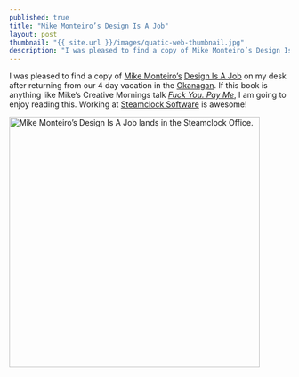 ```yaml
---
published: true
title: "Mike Monteiro’s Design Is A Job"
layout: post
thumbnail: "{{ site.url }}/images/quatic-web-thumbnail.jpg"
description: "I was pleased to find a copy of Mike Monteiro’s Design Is A Job on my desk after returning from our 4 day vacation in the Okanagan."
---
```

I was pleased to find a copy of [Mike Monteiro’s](https://twitter.com/Mike_FTW) [Design Is A Job](http://www.abookapart.com/products/design-is-a-job) on my desk after returning from our 4 day vacation in the [Okanagan](http://en.wikipedia.org/wiki/Okanagan). If this book is anything like Mike’s Creative Mornings talk *[Fuck You. Pay Me](https://vimeo.com/22053820)*, I am going to enjoy reading this. Working at [Steamclock Software](http://www.steamclock.com) is awesome!

<img src="{{ site.url }}/images/mike-monteiro-design-is-a-job.jpg" alt="Mike Monteiro’s Design Is A Job lands in the Steamclock Office." width="450" />